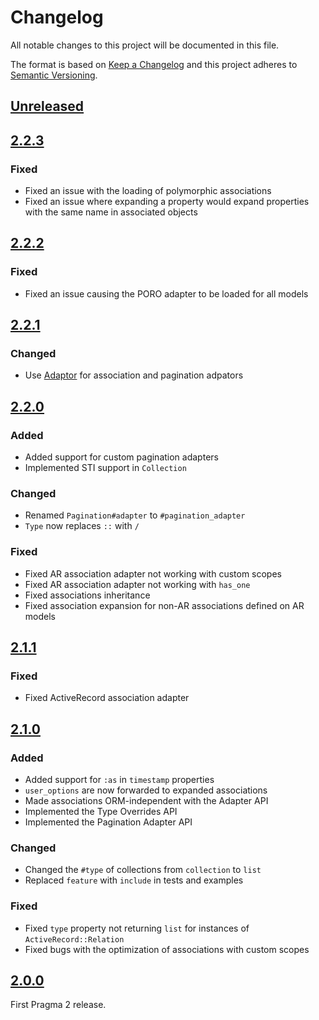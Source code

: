 # Changelog

All notable changes to this project will be documented in this file.

The format is based on [Keep a Changelog](http://keepachangelog.com/en/1.0.0/)
and this project adheres to [Semantic Versioning](http://semver.org/spec/v2.0.0.html).

## [Unreleased]

## [2.2.3]

### Fixed

- Fixed an issue with the loading of polymorphic associations
- Fixed an issue where expanding a property would expand properties with the same name in associated objects

## [2.2.2]

### Fixed

- Fixed an issue causing the PORO adapter to be loaded for all models

## [2.2.1]

### Changed

- Use [Adaptor](https://github.com/aldesantis/adaptor.rb) for association and pagination adpators

## [2.2.0]

### Added

- Added support for custom pagination adapters
- Implemented STI support in `Collection`

### Changed

- Renamed `Pagination#adapter` to `#pagination_adapter`
- `Type` now replaces `::` with `/`

### Fixed

- Fixed AR association adapter not working with custom scopes
- Fixed AR association adapter not working with `has_one`
- Fixed associations inheritance
- Fixed association expansion for non-AR associations defined on AR models

## [2.1.1]

### Fixed

- Fixed ActiveRecord association adapter

## [2.1.0]

### Added

- Added support for `:as` in `timestamp` properties
- `user_options` are now forwarded to expanded associations
- Made associations ORM-independent with the Adapter API
- Implemented the Type Overrides API
- Implemented the Pagination Adapter API

### Changed

- Changed the `#type` of collections from `collection` to `list`
- Replaced `feature` with `include` in tests and examples

### Fixed

- Fixed `type` property not returning `list` for instances of `ActiveRecord::Relation`
- Fixed bugs with the optimization of associations with custom scopes
 
## [2.0.0]

First Pragma 2 release.

[Unreleased]: https://github.com/pragmarb/pragma-decorator/compare/v2.2.2...HEAD
[2.2.3]: https://github.com/pragmarb/pragma-decorator/compare/v2.2.2...v2.2.3
[2.2.2]: https://github.com/pragmarb/pragma-decorator/compare/v2.2.1...v2.2.2
[2.2.1]: https://github.com/pragmarb/pragma-decorator/compare/v2.2.0...v2.2.1
[2.2.0]: https://github.com/pragmarb/pragma-decorator/compare/v2.1.1...v2.2.0
[2.1.1]: https://github.com/pragmarb/pragma-decorator/compare/v2.1.0...v2.1.1
[2.1.0]: https://github.com/pragmarb/pragma-decorator/compare/v2.0.0...v2.1.0
[2.0.0]: https://github.com/pragmarb/pragma-decorator/compare/v1.2.0...v2.0.0
